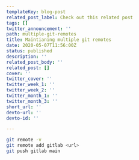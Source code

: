 ```yaml
---
templateKey: blog-post
related_post_label: Check out this related post
tags: []
twitter_announcement: ''
path: multiple-git-remotes
title: Maintianing multiple git remotes
date: 2020-05-07T11:56:00Z
status: published
description: ''
related_post_body: ''
related_post: []
cover: ''
twitter_cover: ''
twitter_week_1: ''
twitter_week_2: ''
twitter_month_1: ''
twitter_month_3: ''
short_url: ''
devto-url: ''
devto-id: ''

---
```


``` bash
git remote -v
git remote add gitlab <url>
git push gitlab main
```
